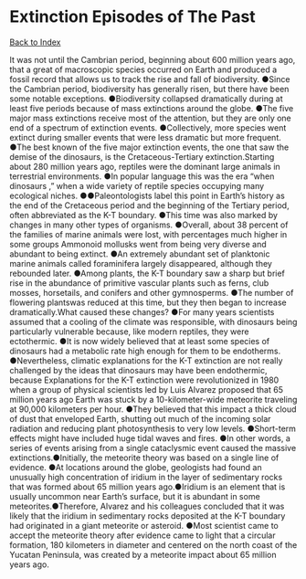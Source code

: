 # Extinction Episodes of The Past
[Back to Index](https://github.com/windows10010/tpoExtractor/blob/master/README.md)

It was not until the Cambrian period, beginning about 600 million years ago, that a great of macroscopic species occurred on Earth and produced a fossil record that allows us to track the rise and fall of biodiversity. ●Since the Cambrian period, biodiversity has generally risen, but there have been some notable exceptions. ●Biodiversity collapsed dramatically during at least five periods because of mass extinctions around the globe. ●The five major mass extinctions receive most of the attention, but they are only one end of a spectrum of extinction events. ●Collectively, more species went extinct during smaller events that were less dramatic but more frequent. ●The best known of the five major extinction events, the one that saw the demise of the dinosaurs, is the Cretaceous-Tertiary extinction.Starting about 280 million years ago, reptiles were the dominant large animals in terrestrial environments. ●In popular language this was the era “when dinosaurs ,” when a wide variety of reptile species occupying many ecological niches. ●●Paleontologists label this point in Earth’s history as the end of the Cretaceous period and the beginning of the Tertiary period, often abbreviated as the K-T boundary. ●This time was also marked by changes in many other types of organisms. ●Overall, about 38 percent of the families of marine animals were lost, with percentages much higher in some groups Ammonoid mollusks went from being very diverse and abundant to being extinct. ●An extremely abundant set of planktonic marine animals called foraminifera largely disappeared, although they rebounded later. ●Among plants, the K-T boundary saw a sharp but brief rise in the abundance of primitive vascular plants such as ferns, club mosses, horsetails, and conifers and other gymnosperms. ●The number of flowering plantswas reduced at this time, but they then began to increase dramatically.What caused these changes? ●For many years scientists assumed that a cooling of the climate was responsible, with dinosaurs being particularly vulnerable because, like modern reptiles, they were ectothermic. ●It is now widely believed that at least some species of dinosaurs had a metabolic rate high enough for them to be endotherms. ●Nevertheless, climatic explanations for the K-T extinction are not really challenged by the ideas that dinosaurs may have been endothermic, because Explanations for the K-T extinction were revolutionized in 1980 when a group of physical scientists led by Luis Alvarez proposed that 65 million years ago Earth was stuck by a
 10-kilometer-wide meteorite traveling at 90,000 kilometers per hour. ●They believed that this impact a thick cloud of dust that enveloped Earth, shutting out much of the incoming solar 
 radiation and reducing plant photosynthesis to very low levels. ●Short-term effects might have included huge tidal waves and fires. ●In other words, a series of events arising from a single cataclysmic event caused the massive extinctions.●Initially, the meteorite theory was based on a single line of evidence. ●At locations around the globe, geologists had found an unusually high concentration of iridium in the layer of sedimentary rocks that was formed about 65 million years ago.●Iridium is an element that is usually uncommon near Earth’s surface, but it is abundant in some meteorites.●Therefore, Alvarez and his colleagues concluded that it was likely that the iridium in sedimentary rocks deposited at the K-T boundary had originated in a giant meteorite or asteroid. ●Most scientist came to accept the meteorite theory after evidence came to light that a circular formation, 180 kilometers in diameter and centered on the north coast of the Yucatan Peninsula, was created by a meteorite impact about 65 million years ago.        
